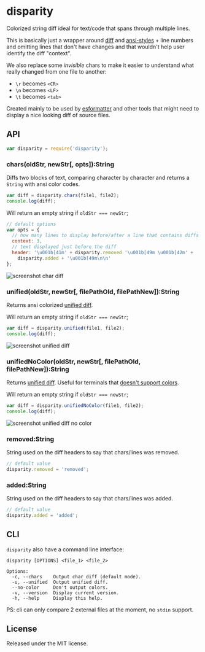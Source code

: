 # disparity

Colorized string diff ideal for text/code that spans through multiple lines.

This is basically just a wrapper around
[diff](https://www.npmjs.com/package/diff) and
[ansi-styles](https://www.npmjs.com/package/ansi-styles) + line numbers and
omitting lines that don't have changes and that wouldn't help user identify the
diff "context".

We also replace some *invisible* chars to make it easier to understand what
really changed from one file to another:

 - `\r` becomes `<CR>`
 - `\n` becomes `<LF>`
 - `\t` becomes `<tab>`

Created mainly to be used by
[esformatter](https://www.npmjs.com/package/esformatter) and other tools that
might need to display a nice looking diff of source files.


## API

```js
var disparity = require('disparity');
```

### chars(oldStr, newStr[, opts]):String

Diffs two blocks of text, comparing character by character and returns
a `String` with ansi color codes.

```js
var diff = disparity.chars(file1, file2);
console.log(diff);
```

Will return an empty string if `oldStr === newStr`;

```js
// default options
var opts = {
  // how many lines to display before/after a line that contains diffs
  context: 3,
  // text displayed just before the diff
  header: '\u001b[41m' + disparity.removed '\u001b[49m \u001b[42m' +
    disparity.added + '\u001b[49m\n\n'
};
```

![screenshot char diff](https://raw.githubusercontent.com/millermedeiros/disparity/master/screenshots/chars.png)

### unified(oldStr, newStr[, filePathOld, filePathNew]):String

Returns ansi colorized [unified
diff](http://en.wikipedia.org/wiki/Diff_utility#Unified_format).

Will return an empty string if `oldStr === newStr`;

```js
var diff = disparity.unified(file1, file2);
console.log(diff);
```

![screenshot unified diff](https://raw.githubusercontent.com/millermedeiros/disparity/master/screenshots/unified.png)

### unifiedNoColor(oldStr, newStr[, filePathOld, filePathNew]):String

Returns [unified diff](http://en.wikipedia.org/wiki/Diff_utility#Unified_format).
Useful for terminals that [doesn't support colors](https://www.npmjs.com/package/supports-color).

Will return an empty string if `oldStr === newStr`;

```js
var diff = disparity.unifiedNoColor(file1, file2);
console.log(diff);
```

![screenshot unified diff no color](https://raw.githubusercontent.com/millermedeiros/disparity/master/screenshots/unified_no_color.png)

### removed:String

String used on the diff headers to say that chars/lines was removed.

```js
// default value
disparity.removed = 'removed';
```

### added:String

String used on the diff headers to say that chars/lines was added.

```js
// default value
disparity.added = 'added';
```

## CLI

`disparity` also have a command line interface:

```
disparity [OPTIONS] <file_1> <file_2>

Options:
  -c, --chars    Output char diff (default mode).
  -u, --unified  Output unified diff.
  --no-color     Don't output colors.
  -v, --version  Display current version.
  -h, --help     Display this help.
```

PS: cli can only compare 2 external files at the moment, no `stdin` support.

## License

Released under the MIT license.

